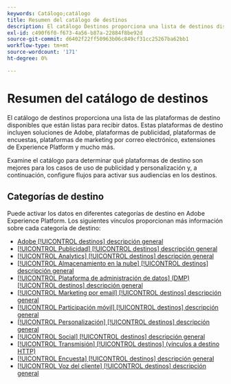 ```yaml
---
keywords: Catálogo;catálogo
title: Resumen del catálogo de destinos
description: El catálogo Destinos proporciona una lista de destinos disponibles que están listos para recibir datos. Estos destinos incluyen soluciones de Adobe, plataformas de publicidad, plataformas de encuestas, plataformas de marketing por correo electrónico y más.
exl-id: c490f6f0-f673-4a56-b87a-22884f8be92d
source-git-commit: d6402f22ff50963b06c849cf31cc25267ba62bb1
workflow-type: tm+mt
source-wordcount: '171'
ht-degree: 0%

---
```


# Resumen del catálogo de destinos

El catálogo de destinos proporciona una lista de las plataformas de destino disponibles que están listas para recibir datos. Estas plataformas de destino incluyen soluciones de Adobe, plataformas de publicidad, plataformas de encuestas, plataformas de marketing por correo electrónico, extensiones de Experience Platform y mucho más.

Examine el catálogo para determinar qué plataformas de destino son mejores para los casos de uso de publicidad y personalización y, a continuación, configure flujos para activar sus audiencias en los destinos.

<div id="recs-overview-body-1"></div>
<div id="recs-overview-body-2"></div>
<div id="recs-overview-body-3"></div>
<div id="recs-overview-body-4"></div>
<div id="recs-overview-body-5"></div>
<div id="recs-overview-body-6"></div>

## Categorías de destino

Puede activar los datos en diferentes categorías de destino en Adobe Experience Platform. Los siguientes vínculos proporcionan más información sobre cada categoría de destino:

- [Adobe [!UICONTROL destinos] descripción general](adobe/overview.md)
- [[!UICONTROL Publicidad] [!UICONTROL destinos] descripción general](advertising/overview.md)
- [[!UICONTROL Analytics] [!UICONTROL destinos] descripción general](analytics/overview.md)
- [[!UICONTROL Almacenamiento en la nube] [!UICONTROL destinos] descripción general](cloud-storage/overview.md)
- [[!UICONTROL Plataforma de administración de datos] (DMP) [!UICONTROL destinos] descripción general](data-management/overview.md)
- [[!UICONTROL Marketing por email] [!UICONTROL destinos] descripción general](email-marketing/overview.md)
- [[!UICONTROL Participación móvil] [!UICONTROL destinos] descripción general](mobile-engagement/overview.md)
- [[!UICONTROL Personalización] [!UICONTROL destinos] descripción general](personalization/overview.md)
- [[!UICONTROL Social] [!UICONTROL destinos] descripción general](social/overview.md)
- [[!UICONTROL Transmisión] [!UICONTROL destinos] (vínculos a destino HTTP)](streaming/http-destination.md)
- [[!UICONTROL Encuesta] [!UICONTROL destinos] descripción general](survey/overview.md)
- [[!UICONTROL Voz del cliente] [!UICONTROL destinos] descripción general](voice/overview.md)
